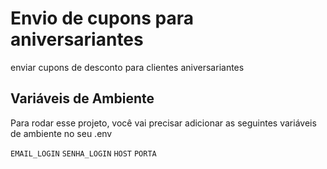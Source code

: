 
# Envio de cupons para aniversariantes

enviar cupons de desconto para clientes aniversariantes


## Variáveis de Ambiente

Para rodar esse projeto, você vai precisar adicionar as seguintes variáveis de ambiente no seu .env

`EMAIL_LOGIN`
`SENHA_LOGIN`
`HOST`
`PORTA`